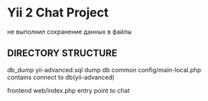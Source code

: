 Yii 2 Chat Project
===============================
не выполнил сохранение данных в файлы

DIRECTORY STRUCTURE
-------------------

db_dump
    yii-advanced.sql                 dump db
common
    config/main-local.php            contains connect to db(yii-advanced)

frontend
    web/index.php                    entry point to chat


